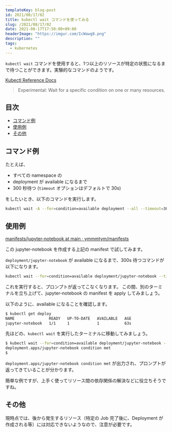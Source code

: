 ```yaml
---
templateKey: blog-post
id: 2021/08/17/02
title: kubectl wait コマンドを使ってみる
slug: /2021/08/17/02
date: 2021-08-17T17:50:00+09:00
headerImage: "https://imgur.com/IcWawg8.png"
description: ""
tags:
  - kubernetes
---
```


`kubectl wait` コマンドを使用すると、1つ以上のリソースが特定の状態になるまで待つことができます。実験的なコマンドのようです。

[Kubectl Reference Docs](https://kubernetes.io/docs/reference/generated/kubectl/kubectl-commands#wait)

> Experimental: Wait for a specific condition on one or many resources.

## 目次
<!-- START doctoc generated TOC please keep comment here to allow auto update -->
<!-- DON'T EDIT THIS SECTION, INSTEAD RE-RUN doctoc TO UPDATE -->


- [コマンド例](#%E3%82%B3%E3%83%9E%E3%83%B3%E3%83%89%E4%BE%8B)
- [使用例](#%E4%BD%BF%E7%94%A8%E4%BE%8B)
- [その他](#%E3%81%9D%E3%81%AE%E4%BB%96)

<!-- END doctoc generated TOC please keep comment here to allow auto update -->

## コマンド例

たとえば、

- すべての namespace の
- deployment が available になるまで
- 300 秒待つ (`timeout` オプションはデフォルトで 30s)

をしたいとき、以下のコマンドを実行します。

```bash
kubectl wait -A --for=condition=available deployment --all --timeout=300s
```

## 使用例

[manifests/jupyter-notebook at main · ymmmtym/manifests](https://github.com/ymmmtym/manifests/tree/main/jupyter-notebook)

この jupyter-notebook を作成する上記の manifest で試してみます。

`deployment/jupyter-notebook` が available になるまで、300s 待つコマンドが以下になります。

```bash
kubectl wait --for=condition=available deployment/jupyter-notebook --timeout=300s
```

これを実行すると、プロンプトが返ってこなくなります。
この間、別のターミナルを立ち上げて、jupyter-notebook の manifest を apply してみましょう。

以下のように、available になることを確認します。

```bash
$ kubectl get deploy
NAME               READY   UP-TO-DATE   AVAILABLE   AGE
jupyter-notebook   1/1     1            1           63s
```

先ほどの、`kubectl wait` を実行したターミナルに移動してみましょう。

```bash
$ kubectl wait --for=condition=available deployment/jupyter-notebook --timeout=300s
deployment.apps/jupyter-notebook condition met
$
```

`deployment.apps/jupyter-notebook condition met` が出力され、プロンプトが返ってきていることが分かります。

簡単な例ですが、上手く使ってリソース間の依存関係の解決などに役立ちそうですね。

## その他

現時点では、後から発生するリソース（特定の Job 完了後に、Deployment が作成される等）には対応できないようなので、注意が必要です。
